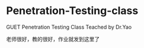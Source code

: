 # Penetration-Testing-class
 GUET Penetration Testing Class Teached by Dr.Yao

 
老师很好，教的很好，作业就发到这里了
